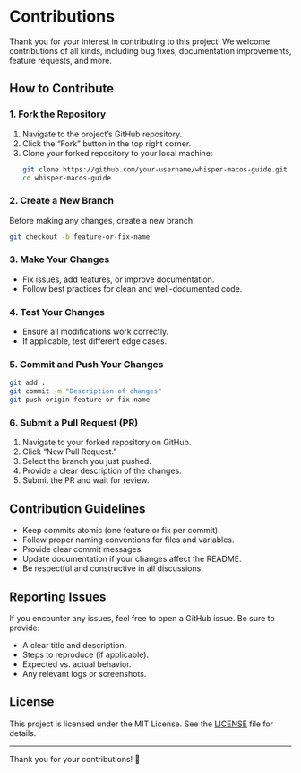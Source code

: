 # Contributions

Thank you for your interest in contributing to this project! We welcome contributions of all kinds, including bug fixes, documentation improvements, feature requests, and more.

## How to Contribute

### 1. Fork the Repository
1. Navigate to the project’s GitHub repository.
2. Click the “Fork” button in the top right corner.
3. Clone your forked repository to your local machine:
   ```sh
   git clone https://github.com/your-username/whisper-macos-guide.git
   cd whisper-macos-guide
   ```

### 2. Create a New Branch
Before making any changes, create a new branch:
```sh
git checkout -b feature-or-fix-name
```

### 3. Make Your Changes
- Fix issues, add features, or improve documentation.
- Follow best practices for clean and well-documented code.

### 4. Test Your Changes
- Ensure all modifications work correctly.
- If applicable, test different edge cases.

### 5. Commit and Push Your Changes
```sh
git add .
git commit -m "Description of changes"
git push origin feature-or-fix-name
```

### 6. Submit a Pull Request (PR)
1. Navigate to your forked repository on GitHub.
2. Click “New Pull Request.”
3. Select the branch you just pushed.
4. Provide a clear description of the changes.
5. Submit the PR and wait for review.

## Contribution Guidelines
- Keep commits atomic (one feature or fix per commit).
- Follow proper naming conventions for files and variables.
- Provide clear commit messages.
- Update documentation if your changes affect the README.
- Be respectful and constructive in all discussions.

## Reporting Issues
If you encounter any issues, feel free to open a GitHub issue. Be sure to provide:
- A clear title and description.
- Steps to reproduce (if applicable).
- Expected vs. actual behavior.
- Any relevant logs or screenshots.

## License
This project is licensed under the MIT License. See the [LICENSE](LICENSE) file for details.

---
Thank you for your contributions! 🚀
